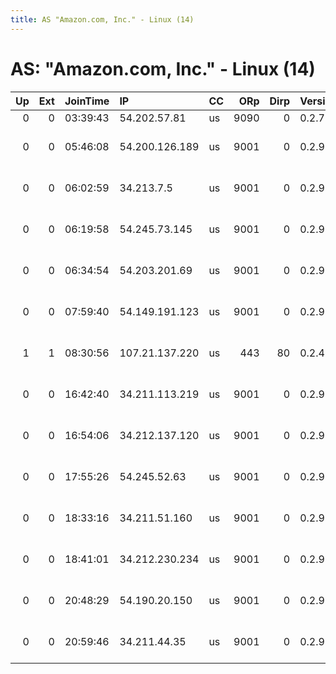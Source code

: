 ```yaml
---
title: AS "Amazon.com, Inc." - Linux (14)
---
```


# AS: "Amazon.com, Inc." - Linux (14)

|   Up |   Ext | JoinTime   | IP             | CC   |   ORp |   Dirp | Version   | Contact                   | Nickname            |   eFamMembers |
|-----:|------:|:-----------|:---------------|:-----|------:|-------:|:----------|:--------------------------|:--------------------|--------------:|
|    0 |     0 | 03:39:43   | 54.202.57.81   | us   |  9090 |      0 | 0.2.7.6   | None                      | zzzrouterddd        |             1 |
|    0 |     0 | 05:46:08   | 54.200.126.189 | us   |  9001 |      0 | 0.2.9.11  | root at example dot o     | citest14520UhAvajzJ |             1 |
|    0 |     0 | 06:02:59   | 34.213.7.5     | us   |  9001 |      0 | 0.2.9.11  | root at example dot o     | citest14528vSIyhm4T |             1 |
|    0 |     0 | 06:19:58   | 54.245.73.145  | us   |  9001 |      0 | 0.2.9.11  | root at example dot o     | citest14544JwfhdhRh |             1 |
|    0 |     0 | 06:34:54   | 54.203.201.69  | us   |  9001 |      0 | 0.2.9.11  | root at example dot o     | citest14545I4LRxRFf |             1 |
|    0 |     0 | 07:59:40   | 54.149.191.123 | us   |  9001 |      0 | 0.2.9.11  | root at example dot o     | citest14546RbxktykX |             1 |
|    1 |     1 | 08:30:56   | 107.21.137.220 | us   |   443 |     80 | 0.2.4.27  | 0xFFFFFFFF Site Admin gan | idideditheconfig    |             1 |
|    0 |     0 | 16:42:40   | 34.211.113.219 | us   |  9001 |      0 | 0.2.9.11  | root at example dot o     | citest14563YFJTPWNT |             1 |
|    0 |     0 | 16:54:06   | 34.212.137.120 | us   |  9001 |      0 | 0.2.9.11  | root at example dot o     | citest14564NQAsKjJq |             1 |
|    0 |     0 | 17:55:26   | 54.245.52.63   | us   |  9001 |      0 | 0.2.9.11  | root at example dot o     | citest14572TPAnAJRb |             1 |
|    0 |     0 | 18:33:16   | 34.211.51.160  | us   |  9001 |      0 | 0.2.9.11  | root at example dot o     | citest14589gXXkU3yX |             1 |
|    0 |     0 | 18:41:01   | 34.212.230.234 | us   |  9001 |      0 | 0.2.9.11  | root at example dot o     | citest14590Cq3nkaL2 |             1 |
|    0 |     0 | 20:48:29   | 54.190.20.150  | us   |  9001 |      0 | 0.2.9.11  | root at example dot o     | citest14607qFzSLJ5n |             1 |
|    0 |     0 | 20:59:46   | 34.211.44.35   | us   |  9001 |      0 | 0.2.9.11  | root at example dot o     | citest146084DmssI8c |             1 |
